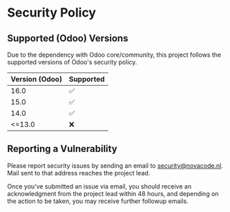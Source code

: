 # Security Policy

## Supported (Odoo) Versions

Due to the dependency with Odoo core/community, this project follows the supported versions of Odoo's security policy.

| Version (Odoo) | Supported          |
| -------------- | ------------------ |
| 16.0           | :white_check_mark: |
| 15.0           | :white_check_mark: |
| 14.0           | :white_check_mark: |
| <=13.0         | :x:                |

## Reporting a Vulnerability

Please report security issues by sending an email to security@novacode.nl.
Mail sent to that address reaches the project lead.

Once you’ve submitted an issue via email, you should receive an acknowledgment from the project lead within 48 hours, and depending on the action to be taken, you may receive further followup emails.
